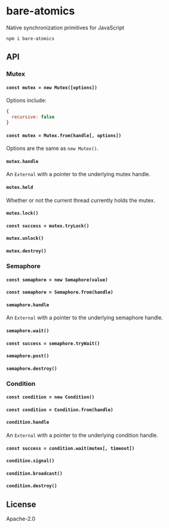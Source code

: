 # bare-atomics

Native synchronization primitives for JavaScript

```
npm i bare-atomics
```

## API

### Mutex

#### `const mutex = new Mutex([options])`

Options include:

```js
{
  recursive: false
}
```

#### `const mutex = Mutex.from(handle[, options])`

Options are the same as `new Mutex()`.

#### `mutex.handle`

An `External` with a pointer to the underlying mutex handle.

#### `mutex.held`

Whether or not the current thread currently holds the mutex.

#### `mutex.lock()`

#### `const success = mutex.tryLock()`

#### `mutex.unlock()`

#### `mutex.destroy()`

### Semaphore

#### `const semaphore = new Semaphore(value)`

#### `const semaphore = Semaphore.from(handle)`

#### `semaphore.handle`

An `External` with a pointer to the underlying semaphore handle.

#### `semaphore.wait()`

#### `const success = semaphore.tryWait()`

#### `semaphore.post()`

#### `semaphore.destroy()`

### Condition

#### `const condition = new Condition()`

#### `const condition = Condition.from(handle)`

#### `condition.handle`

An `External` with a pointer to the underlying condition handle.

#### `const success = condition.wait(mutex[, timeout])`

#### `condition.signal()`

#### `condition.broadcast()`

#### `condition.destroy()`

## License

Apache-2.0

